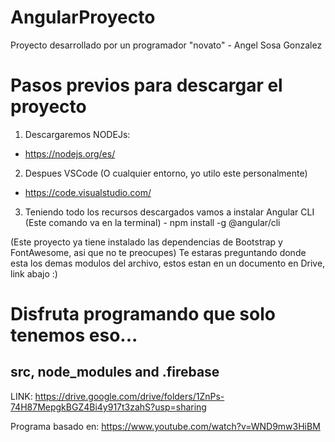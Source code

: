 # AngularProyecto
Proyecto desarrollado por un programador "novato" - Angel Sosa Gonzalez

# Pasos previos para descargar el proyecto
1. Descargaremos NODEJs:
  - https://nodejs.org/es/
2. Despues VSCode (O cualquier entorno, yo utilo este personalmente)
  - https://code.visualstudio.com/
3. Teniendo todo los recursos descargados vamos a instalar Angular CLI
  (Este comando va en la terminal) - npm install -g @angular/cli

(Este proyecto ya tiene instalado las dependencias de Bootstrap y FontAwesome, asi que no te preocupes)
Te estaras preguntando donde esta los demas modulos del archivo, estos estan en un documento en Drive, link abajo :)

# Disfruta programando que solo tenemos eso...

## src, node_modules and .firebase
LINK: https://drive.google.com/drive/folders/1ZnPs-74H87MepgkBGZ4Bi4y917t3zahS?usp=sharing

Programa basado en:
https://www.youtube.com/watch?v=WND9mw3HiBM
